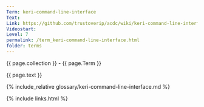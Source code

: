 ```yaml
---
Term: keri-command-line-interface
Text: 
Link: https://github.com/trustoverip/acdc/wiki/keri-command-line-interface.md
Videostart: 
Level: 7
permalink: /term_keri-command-line-interface.html
folder: terms
---
```


{{ page.collection }} - {{ page.Term }}

   {{ page.text }}

{% include_relative glossary/keri-command-line-interface.md %}

 {% include links.html %} 
